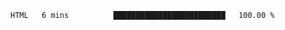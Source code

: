 <!--START_SECTION:waka-->

```txt
HTML   6 mins          █████████████████████████   100.00 %
```

<!--END_SECTION:waka-->
